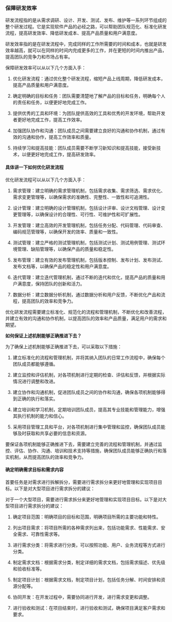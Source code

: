 ### 保障研发效率

研发流程指的是从需求调研、设计、开发、测试、发布、维护等一系列环节组成的整个研发过程。它是实现软件产品的必经之路，可以帮助团队规范化、标准化研发流程，提高研发效率、降低研发成本、提高产品质量和用户满意度。

研发效率指的是在研发流程中，完成同样的工作所需要的时间和成本，也就是研发效率越高，就可以在同样的时间内完成更多的工作，并在更短的时间内推出产品，提高团队的竞争力和市场占有率。

保障研发效率可以从以下几个方面入手：

1. 优化研发流程：通过优化整个研发流程，缩短产品上线周期，降低研发成本，提高产品质量和用户满意度。

2. 确定明确的目标和任务：团队需要清楚地了解产品的目标和任务，明确每个人的责任和任务，以便更好地完成工作。

3. 提供优秀的工具和环境：为团队提供高效的工具和优秀的开发环境，帮助开发者更好地完成工作，提高工作效率。

4. 加强团队协作和沟通：团队成员之间需要建立良好的沟通和协作机制，通过有效的沟通和协作，提高工作效率和质量。

5. 持续学习和提高技能：团队成员需要不断学习新知识和提高技能，接受新技术，以便更好地完成工作，提高研发效率。


#### 具体讲一下如何优化研发流程

优化研发流程可以从以下几个方面入手：

1. 需求管理：建立明确的需求管理机制，包括需求收集、需求筛选、需求优化、需求变更管理等，以确保需求的准确性、完整性、一致性和可追溯性。

2. 设计管理：建立明确的设计管理机制，包括设计评审、设计文档管理、设计变更管理等，以确保设计的合理性、可行性、可维护性和可扩展性。

3. 开发管理：建立高效的开发管理机制，包括任务分配、代码管理、代码审查、编码规范管理等，以确保开发的效率、质量和一致性。

4. 测试管理：建立严格的测试管理机制，包括测试计划、测试用例管理、测试环境管理、缺陷管理等，以确保产品的质量和稳定性。

5. 发布管理：建立有效的发布管理机制，包括版本控制、发布计划、发布测试、发布文档等，以确保产品的稳定性和用户满意度。

6. 迭代管理：建立迭代管理机制，通过不断的迭代和优化，提高产品的质量和用户满意度，保持团队的创新和活力。

7. 数据分析：建立数据分析机制，通过数据分析和用户反馈，不断优化产品和流程，提高团队的效率和竞争力。

优化研发流程需要建立标准化、规范化的流程和管理机制，不断优化和改善流程，并建立有效的沟通和协作机制，以提高团队的效率和产品质量，满足用户的需求和期望。


**如何保证上述机制能够正确推进下去？**

为了确保上述机制能够正确推进下去，可以采取以下措施：

1. 建立标准化的流程和管理机制，并将其纳入团队的日常工作流程中，确保每个团队成员都能够遵循。

2. 建立监控和评估机制，对各项机制进行定期的检查、评估和反馈，并根据实际情况进行调整和改进。

3. 建立协作和沟通机制，促进团队成员之间的协作和沟通，确保各项机制能够得到正确的执行和落实。

4. 建立培训和学习机制，定期培训团队成员，提高其专业技能和管理能力，增强其执行机制的能力和信心。

5. 采用项目管理工具和平台，对各项机制进行集中管理和监控，确保团队成员能够及时获取和共享必要的信息和资源。

要保证各项机制能够正确推进下去，需要建立完善的流程和管理机制，并通过监控、评估、协作、沟通、培训和技术支持等措施，确保团队成员能够正确执行和落实机制，从而提高团队的效率和竞争力。


#### 确定明确需求目标和需求内容

首要任务是对需求进行拆解拆分，需要进行需求拆分来更好地管理和实现项目目标。以下是对大型项目进行需求拆分的建议：

对于一个大型项目，需要进行需求拆分来更好地管理和实现项目目标。以下是对大型项目进行需求拆分的建议：

1. 确定项目范围：明确项目的目标和范围，明确项目所需的主要功能和特性。

2. 列出项目需求：将项目所需的各种需求列出来，包括功能需求、性能需求、安全需求、可靠性需求等。

3. 进行需求分类：将需求进行分类，可以按照功能、用户、业务流程等方式进行分类。

4. 制定需求文档：根据需求分类，制定详细的需求文档，包括需求描述、优先级和验收标准等。

5. 制定项目计划：根据需求文档，制定项目计划，包括任务分解、时间安排和资源分配等。

6. 协同开发：在开发过程中，需要协同进行开发，进行需求变更和调整。

7. 进行验收和测试：在项目结束时，进行验收和测试，确保项目满足客户需求和要求。

